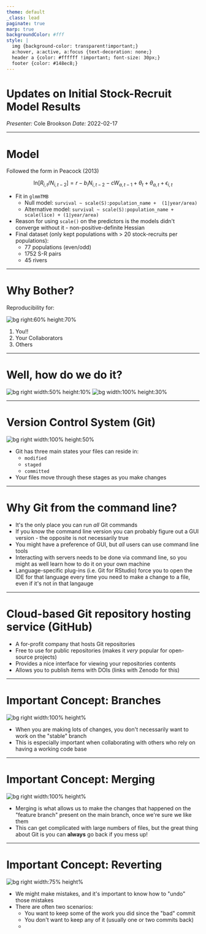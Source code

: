 ```yaml
---
theme: default
_class: lead
paginate: true
marp: true
backgroundColor: #fff
style: |
  img {background-color: transparent!important;}
  a:hover, a:active, a:focus {text-decoration: none;}
  header a {color: #ffffff !important; font-size: 30px;}
  footer {color: #148ec8;}
---
```


# **Updates on Initial Stock-Recruit Model Results**

*Presenter:* Cole Brookson
*Date:* 2022-02-17

---

# Model

Followed the form in Peacock (2013)

$$ \text{ln}[R_{i,t}/N_{i,t-2}] = r - b_iN_{i,t-2} - cW_{a,t-1} + \theta_t + \theta_{a,t} + \epsilon_{i,t}$$

* Fit in `glmmTMB`
  * Null model: `survival ~ scale(S):population_name + 
                                (1|year/area)`
  * Alternative model: `survival ~ scale(S):population_name + 
                               scale(lice) + (1|year/area)`
* Reason for using `scale()` on the predictors is the models didn't converge without it - non-positive-definite Hessian
* Final dataset (only kept populations with > 20 stock-recruits per populations):
  * 77 populations (even/odd)
  * 1752 S-R pairs
  * 45 rivers

---
# Why Bother? 

Reproducibility for: 

![bg right:60% height:70%](./figs/nature-repro.jpg)

1. You!!
2. Your Collaborators
3. Others

---

# Well, how do we do it?

![bg right width:50% height:10%](./figs/git.png)
![bg width:100% height:30%](./figs/github.png)

---

# Version Control System (Git)

![bg right width:100% height:50%](./figs/git-workflow.png)


* Git has three main states your files can reside in: 
  * `modified`
  * `staged`
  * `committed`
* Your files move through these stages as you make changes 

---

# Why Git from the command line? 

* It's the only place you can run *all* Git commands 
* If you know the command line version you can probably figure out a GUI version - the opposite is not necessarily true 
* You might have a preference of GUI, but *all* users can use command line tools
* Interacting with servers needs to be done via command line, so you might as well learn how to do it on your own machine 
* Language-specific plug-ins (i.e. Git for RStudio) force you to open the IDE for that language every time you need to make a change to a file, even if it's not in that langauge 

---

# Cloud-based Git repository hosting service (GitHub)

* A for-profit company that hosts Git repositories
* Free to use for public repositories (makes it *very* popular for open-source projects)
* Provides a nice interface for viewing your repositories contents
* Allows you to publish items with DOIs (links with Zenodo for this) 

---
# Important Concept: Branches 
![bg right width:100% height%](./figs/branch-1.png)
* When you are making lots of changes, you don't necessarily want to work on the "stable" branch
* This is especially important when collaborating with others who rely on having a working code base 

---
# Important Concept: Merging 
![bg right width:100% height%](./figs/branch-2.png)
* Merging is what allows us to make the changes that happened on the "feature branch" present on the main branch, once we're sure we like them 
* This can get complicated with large numbers of files, but the great thing about Git is you can **always** go back if you mess up!

---
# Important Concept: Reverting 

![bg right width:75% height%](./figs/revert.png)

* We might make mistakes, and it's important to know how to "undo" those mistakes 
* There are often two scenarios: 
  * You want to keep some of the work you did since the "bad" commit
  * You don't want to keep any of it (usually one or two commits back)
  * 
